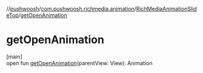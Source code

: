 //[pushwoosh](../../../index.md)/[com.pushwoosh.richmedia.animation](../index.md)/[RichMediaAnimationSlideTop](index.md)/[getOpenAnimation](get-open-animation.md)

# getOpenAnimation

[main]\
open fun [getOpenAnimation](get-open-animation.md)(parentView: View): Animation
